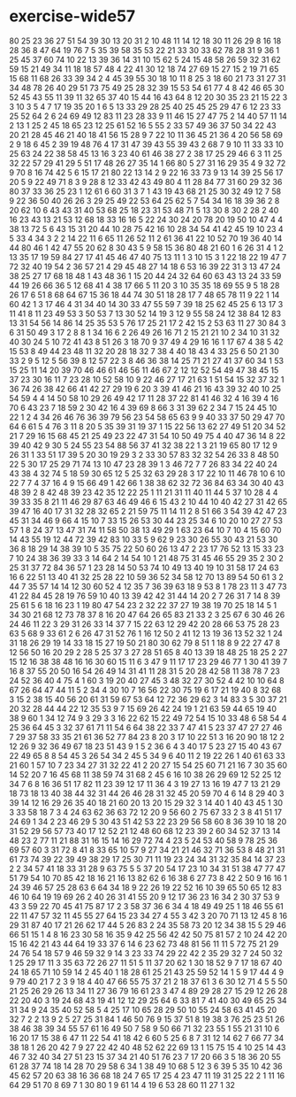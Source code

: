 # exercise-wide57
80
25
23
36
27
51
54
39
30
13
20
31
2
10
48
11
14
12
18
30
11
26
29
8
16
18
28
36
8
47
64
19
76
7
5
35
39
58
35
53
22
21
33
30
33
62
78
28
31
9
36
1
25
45
37
60
74
10
22
13
39
36
14
31
10
15
62
5
24
15
48
58
26
59
32
31
62
59
15
21
49
34
11
18
18
57
48
4
22
41
30
12
18
74
27
69
15
27
15
2
19
71
65
15
68
11
68
26
33
39
34
2
4
45
39
55
30
18
10
11
8
25
3
18
60
21
73
31
27
31
34
48
78
26
40
29
51
73
75
49
25
28
32
39
15
53
54
61
77
4
8
42
46
65
30
52
45
43
55
11
39
11
32
65
37
40
15
44
16
43
64
8
12
20
30
35
23
21
15
22
3
3
10
3
5
4
7
17
19
35
20
1
6
5
13
33
29
28
25
40
25
45
25
29
47
6
12
23
33
25
52
64
2
6
24
69
49
12
83
11
23
28
33
9
11
46
15
27
47
75
2
14
40
57
11
14
2
13
1
25
2
45
18
65
23
12
25
61
52
16
5
55
2
33
57
49
36
37
50
34
22
43
20
21
28
45
46
21
40
18
41
56
15
28
9
7
22
10
11
36
45
21
36
4
20
56
58
69
2
9
18
6
45
2
39
19
48
76
4
17
31
47
39
43
55
39
43
2
68
7
9
10
11
33
33
10
25
63
24
22
38
58
45
13
16
3
23
40
61
46
38
27
2
38
17
25
29
46
6
3
11
25
32
22
57
29
41
29
5
51
17
48
26
27
35
14
1
66
80
5
27
31
16
29
35
4
9
32
72
9
70
8
16
74
42
5
6
15
17
21
80
22
13
14
2
9
22
16
33
73
9
13
14
39
25
56
17
20
5
9
22
49
71
8
3
9
28
8
12
33
42
43
49
80
4
11
28
84
77
31
60
29
32
36
80
37
33
36
25
23
1
12
61
6
60
31
3
7
1
43
19
43
68
21
25
30
32
49
12
7
58
9
22
36
50
40
26
26
3
29
25
49
22
53
64
25
62
5
7
54
34
16
18
39
36
2
8
20
62
10
6
43
43
31
40
53
68
25
18
23
31
53
48
71
5
13
30
8
30
2
28
2
40
16
23
43
13
21
53
12
68
18
33
16
16
5
22
24
30
24
20
78
20
19
50
10
47
4
4
38
13
72
5
6
43
15
31
20
44
10
28
75
42
16
10
28
34
54
41
42
45
19
10
23
4
5
33
4
34
3
2
2
14
22
11
6
65
11
26
52
11
2
61
36
41
22
10
52
70
19
36
40
14
44
80
46
1
42
47
55
20
62
8
30
43
5
9
58
15
36
80
48
21
60
1
6
26
31
4
1
2
13
35
17
19
59
84
27
17
41
45
46
47
40
75
13
11
1
3
10
15
3
1
22
18
22
19
47
7
72
32
40
19
54
2
36
57
21
4
29
45
48
27
14
18
6
53
16
39
22
31
3
13
47
24
38
25
27
17
68
18
48
1
43
48
36
1
15
20
44
24
32
64
60
63
43
13
24
33
59
44
19
26
66
36
5
12
68
41
4
38
17
66
5
11
20
3
10
35
35
18
69
55
9
5
18
28
26
17
6
51
8
68
64
67
15
36
18
44
74
30
51
18
28
17
7
48
65
78
11
9
22
1
14
60
42
1
3
17
46
4
31
34
40
14
30
33
47
55
59
7
39
18
25
62
45
25
6
13
17
3
11
41
8
11
23
49
53
3
50
53
7
13
30
52
14
19
3
12
9
55
58
24
12
38
84
12
83
13
31
54
56
14
86
14
25
35
53
5
76
17
25
21
17
2
42
15
2
53
63
11
27
30
84
3
6
31
50
49
3
17
2
8
8
1
34
16
6
2
26
49
26
16
71
2
15
21
21
10
2
34
10
31
32
40
30
24
5
10
72
41
43
8
51
26
3
18
70
9
37
49
4
29
16
16
1
17
67
4
38
5
42
15
53
8
49
44
23
48
11
32
20
28
18
32
7
38
4
40
18
43
4
33
25
6
50
21
30
33
2
9
5
12
5
56
39
8
12
57
22
3
8
46
36
38
14
25
71
21
27
41
37
60
34
1
53
15
25
11
14
20
39
70
46
46
61
46
56
11
46
67
2
12
12
52
54
49
47
38
45
15
37
23
30
16
11
7
23
28
10
52
58
10
9
22
46
27
17
21
63
1
51
54
15
32
37
32
1
36
74
26
38
42
66
41
42
27
29
19
6
20
3
39
41
46
21
16
43
39
32
40
10
25
54
59
4
4
14
50
58
10
29
26
49
42
17
11
28
37
22
81
41
46
32
4
16
39
4
16
70
6
43
23
7
18
59
2
30
42
16
4
39
69
8
66
3
31
39
62
2
34
7
15
24
45
10
22
1
2
4
34
26
46
76
36
39
79
56
23
54
58
65
63
9
9
40
33
37
50
29
47
70
64
6
61
5
4
76
3
11
8
20
5
35
39
31
19
37
1
15
22
56
13
62
27
49
51
20
34
52
21
7
29
16
15
68
45
21
25
49
23
22
47
31
54
10
50
49
75
4
40
47
36
14
8
22
39
40
42
9
30
5
24
55
23
54
88
56
37
41
32
38
22
1
3
21
19
65
80
17
12
9
26
31
1
33
51
17
39
5
20
30
19
29
3
2
33
30
57
83
32
32
54
26
33
8
48
50
22
5
30
17
25
29
71
74
13
10
47
23
28
39
1
3
46
72
7
7
26
83
34
22
40
24
43
38
4
32
74
5
18
59
30
65
12
5
25
32
63
29
28
3
17
22
10
11
46
78
10
6
10
22
7
7
4
37
16
4
9
15
66
49
1
42
66
1
38
38
62
32
72
36
84
63
34
30
40
43
48
39
2
8
42
48
39
23
42
35
12
22
25
1
11
21
31
11
40
11
44
5
37
10
28
4
4
39
33
35
8
21
11
46
29
87
63
46
49
46
6
15
43
2
10
44
10
40
42
27
31
42
65
39
47
16
40
17
31
32
28
32
65
2
21
59
75
11
14
11
2
8
51
66
3
54
39
42
47
23
45
31
34
46
9
66
4
15
10
7
33
15
26
53
30
44
23
25
34
6
10
20
10
27
27
53
57
1
8
24
37
13
47
31
74
11
58
50
38
13
49
29
1
63
23
64
10
7
10
4
15
60
70
14
43
55
19
12
44
72
39
42
83
10
33
5
9
62
9
23
30
26
55
30
43
21
53
30
36
8
18
29
14
38
39
10
5
35
75
22
50
60
26
13
47
2
23
17
76
52
13
15
33
23
7
10
24
38
36
39
33
3
14
64
2
14
54
10
1
21
48
75
31
45
46
55
29
35
2
30
2
25
31
37
72
84
36
57
1
23
28
14
50
53
74
10
49
13
40
19
10
31
58
17
24
63
16
6
22
51
13
40
41
32
25
28
22
10
59
36
52
34
58
12
70
13
89
54
50
61
3
2
44
7
35
57
14
14
12
30
60
52
4
12
35
7
36
39
63
18
9
53
8
1
78
23
11
3
47
73
41
22
84
45
28
19
76
59
10
40
13
39
42
42
31
44
14
20
2
7
26
31
7
14
8
39
25
61
5
6
18
16
23
1
19
80
47
54
23
2
32
22
37
27
19
38
19
70
25
18
14
5
1
34
30
21
68
12
73
78
37
8
16
20
47
64
26
65
83
21
33
2
3
25
67
6
30
46
26
24
46
11
22
3
29
31
26
33
14
37
7
15
22
63
12
29
42
20
28
66
53
75
28
23
63
5
68
9
33
61
2
6
26
47
31
52
76
1
16
12
50
2
41
12
13
19
36
13
52
32
1
24
31
18
26
29
19
14
33
18
15
27
19
50
21
80
30
62
79
8
51
1
18
8
9
22
27
47
8
12
56
50
16
20
29
2
28
5
25
37
3
27
28
51
65
8
40
13
39
18
48
25
18
25
2
27
15
12
16
38
38
48
16
16
30
60
15
11
6
3
47
9
11
17
17
23
29
46
77
1
30
41
39
7
16
8
37
55
20
50
16
54
26
49
14
31
41
11
28
31
5
20
28
42
58
11
38
78
7
23
24
52
36
40
4
75
4
1
60
3
19
20
40
27
45
3
48
32
27
30
52
4
42
10
10
64
8
67
26
64
47
44
11
5
2
34
4
30
10
7
16
56
22
30
75
19
6
17
21
19
40
8
32
68
3
15
2
38
15
40
56
20
61
31
59
67
53
64
12
72
36
29
62
3
14
83
3
5
30
37
21
20
32
28
44
44
22
12
35
53
9
7
15
69
26
42
24
19
1
21
63
59
44
65
19
40
38
9
60
1
34
12
74
9
3
29
3
3
16
22
62
15
22
49
72
54
15
10
33
48
6
58
54
4
25
36
64
45
3
32
37
61
71
11
54
6
64
38
22
33
7
47
41
5
23
37
47
27
27
46
7
29
37
58
33
35
21
61
36
52
77
84
23
8
20
3
17
10
22
51
3
16
20
90
18
12
2
12
26
9
32
36
49
67
18
23
51
43
9
1
5
2
36
6
4
3
40
17
5
23
27
15
40
43
67
22
49
65
8
8
54
45
3
26
54
34
2
45
5
34
9
6
40
11
2
19
22
26
1
40
61
63
33
21
60
1
57
10
7
23
34
27
31
32
22
41
2
20
27
15
54
25
60
71
21
16
7
30
35
60
14
52
20
7
16
45
68
11
38
59
74
31
68
2
45
6
16
10
38
26
29
69
12
52
25
12
34
7
6
8
16
36
51
17
82
11
23
39
12
17
11
36
4
3
19
27
13
16
19
47
7
13
21
29
18
73
18
13
40
38
44
32
31
44
26
46
28
31
32
45
20
59
70
4
6
14
8
29
40
3
39
14
12
16
29
26
35
40
18
21
60
20
13
20
15
29
32
3
14
40
1
40
43
45
1
30
3
33
58
18
7
3
4
24
63
62
36
63
72
12
20
9
56
60
2
75
67
33
2
3
8
41
51
17
24
69
1
34
2
23
46
29
5
30
43
51
42
53
22
23
29
56
58
60
8
36
39
10
18
20
31
52
29
56
57
73
40
17
12
52
21
12
48
60
68
12
23
39
2
60
34
52
37
13
14
48
23
2
77
11
21
88
31
16
15
14
16
29
72
74
4
23
5
24
53
40
58
9
78
25
36
69
57
60
3
31
72
8
41
8
33
65
10
57
9
27
34
21
21
46
32
71
36
53
8
48
21
31
61
73
74
39
22
39
49
38
29
17
25
30
71
11
19
23
24
34
31
32
35
84
14
37
23
2
2
34
57
41
18
33
31
28
9
63
75
5
5
37
20
54
17
23
10
34
31
51
38
47
77
47
51
79
54
10
70
85
42
18
16
21
16
13
82
62
6
16
38
6
27
73
8
42
2
50
9
16
16
1
24
39
46
57
25
28
63
6
64
34
18
9
22
26
19
22
52
16
10
39
65
50
65
12
83
46
10
64
19
19
69
26
2
40
26
31
41
55
20
9
12
17
36
23
16
34
2
30
37
53
9
43
3
59
22
70
45
41
75
87
17
2
3
58
37
36
6
34
4
18
49
49
25
1
18
46
55
61
22
11
47
57
32
11
45
55
27
64
15
23
34
27
4
55
3
42
3
20
70
71
13
12
45
8
16
29
31
87
40
17
21
26
62
17
44
5
26
83
2
24
35
58
73
20
12
34
38
15
5
29
46
66
51
15
1
4
8
16
23
30
58
16
35
9
42
25
56
42
42
50
75
81
57
2
10
24
42
20
15
16
42
21
43
44
64
19
33
37
6
14
6
23
62
73
48
81
56
11
11
5
72
75
21
29
24
76
54
18
57
9
46
59
32
9
14
3
23
33
74
29
22
42
2
35
29
32
7
24
50
32
1
25
29
17
11
3
35
63
72
26
27
11
51
5
11
37
20
62
1
30
18
52
9
7
17
18
67
40
24
18
65
71
10
59
14
2
45
40
1
18
28
61
25
21
43
25
59
52
14
1
5
9
17
44
4
9
9
79
40
21
7
2
3
9
18
4
40
47
66
55
75
37
21
2
18
37
61
3
6
30
12
71
4
5
5
50
21
25
26
29
26
13
34
11
27
36
79
16
61
23
3
47
4
89
29
28
27
15
29
12
26
28
22
20
40
3
19
24
68
43
19
41
12
12
29
25
64
6
33
81
7
41
40
30
49
65
25
34
31
34
9
24
35
40
52
58
5
4
25
17
10
65
28
29
50
10
55
24
58
63
41
45
20
32
7
2
2
13
9
2
5
27
25
31
84
1
46
50
76
9
15
37
51
8
19
38
3
76
25
23
51
26
38
46
38
39
34
55
57
61
16
49
50
7
58
9
50
66
71
32
23
55
1
55
21
31
10
6
16
20
17
15
38
6
47
11
22
54
41
18
42
6
60
5
25
6
8
7
31
12
14
62
7
66
77
34
38
18
1
26
20
42
7
9
27
22
42
40
48
52
62
22
69
13
1
15
75
15
4
10
25
14
43
46
7
32
40
34
27
51
23
15
37
34
21
40
51
76
23
7
17
20
66
3
5
18
36
20
55
61
28
37
74
18
14
28
70
29
58
6
34
1
38
49
10
68
5
12
3
6
39
5
35
10
42
36
45
62
57
20
63
38
16
36
68
18
24
7
65
17
25
4
23
47
11
19
31
25
22
2
1
11
16
64
29
51
70
8
69
7
1
30
80
1
9
61
14
4
19
6
53
28
60
11
27
1
32
